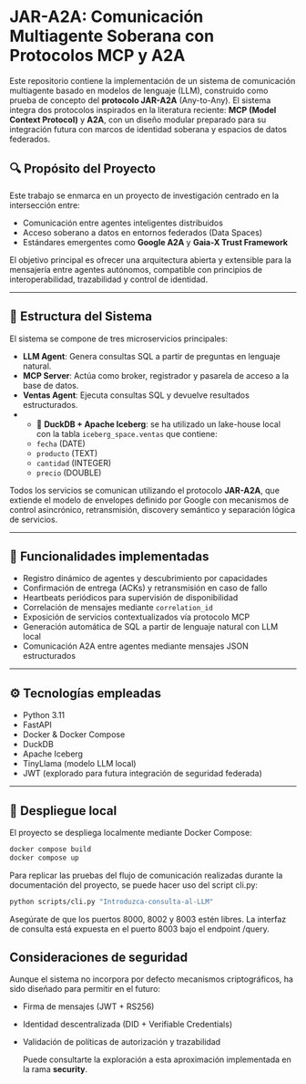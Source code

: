 # JAR-A2A: Comunicación Multiagente Soberana con Protocolos MCP y A2A

Este repositorio contiene la implementación de un sistema de comunicación multiagente basado en modelos de lenguaje (LLM), construido como prueba de concepto del **protocolo JAR-A2A** (Any-to-Any). El sistema integra dos protocolos inspirados en la literatura reciente: **MCP (Model Context Protocol)** y **A2A**, con un diseño modular preparado para su integración futura con marcos de identidad soberana y espacios de datos federados.

## 🔍 Propósito del Proyecto

Este trabajo se enmarca en un proyecto de investigación centrado en la intersección entre:

- Comunicación entre agentes inteligentes distribuidos
- Acceso soberano a datos en entornos federados (Data Spaces)
- Estándares emergentes como **Google A2A** y **Gaia-X Trust Framework**

El objetivo principal es ofrecer una arquitectura abierta y extensible para la mensajería entre agentes autónomos, compatible con principios de interoperabilidad, trazabilidad y control de identidad.

---

## 🧱 Estructura del Sistema

El sistema se compone de tres microservicios principales:

- **LLM Agent**: Genera consultas SQL a partir de preguntas en lenguaje natural.
- **MCP Server**: Actúa como broker, registrador y pasarela de acceso a la base de datos.
- **Ventas Agent**: Ejecuta consultas SQL y devuelve resultados estructurados.
- - 🧪 **DuckDB + Apache Iceberg**: se ha utilizado un lake-house local con la tabla `iceberg_space.ventas` que contiene:
  - `fecha` (DATE)
  - `producto` (TEXT)
  - `cantidad` (INTEGER)
  - `precio` (DOUBLE)

Todos los servicios se comunican utilizando el protocolo **JAR-A2A**, que extiende el modelo de envelopes definido por Google con mecanismos de control asincrónico, retransmisión, discovery semántico y separación lógica de servicios.

---

## 🧪 Funcionalidades implementadas

- Registro dinámico de agentes y descubrimiento por capacidades
- Confirmación de entrega (ACKs) y retransmisión en caso de fallo
- Heartbeats periódicos para supervisión de disponibilidad
- Correlación de mensajes mediante `correlation_id`
- Exposición de servicios contextualizados vía protocolo MCP
- Generación automática de SQL a partir de lenguaje natural con LLM local
- Comunicación A2A entre agentes mediante mensajes JSON estructurados

---

## ⚙️ Tecnologías empleadas

- Python 3.11
- FastAPI
- Docker & Docker Compose
- DuckDB
- Apache Iceberg
- TinyLlama (modelo LLM local)
- JWT (explorado para futura integración de seguridad federada)

---

## 🚀 Despliegue local

El proyecto se despliega localmente mediante Docker Compose:

```bash
docker compose build
docker compose up
````
Para replicar las pruebas del flujo de comunicación realizadas durante la documentación del proyecto, se puede hacer uso del script cli.py:

```bash
python scripts/cli.py "Introduzca-consulta-al-LLM"
````

Asegúrate de que los puertos 8000, 8002 y 8003 estén libres. La interfaz de consulta está expuesta en el puerto 8003 bajo el endpoint /query.

## Consideraciones de seguridad

Aunque el sistema no incorpora por defecto mecanismos criptográficos, ha sido diseñado para permitir en el futuro:

- Firma de mensajes (JWT + RS256)

- Identidad descentralizada (DID + Verifiable Credentials)

- Validación de políticas de autorización y trazabilidad

  Puede consultarte la exploración a esta aproximación implementada en la rama **security**.

